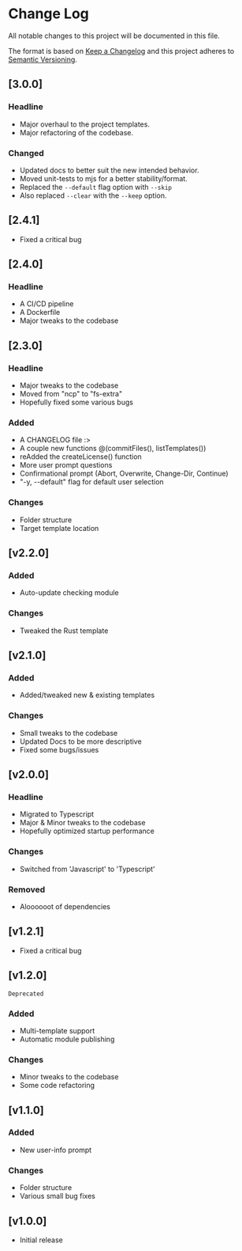 # Change Log

All notable changes to this project will be documented in this file.

The format is based on [Keep a Changelog](http://keepachangelog.com/)
and this project adheres to [Semantic Versioning](http://semver.org/).

## [3.0.0]

### Headline

-   Major overhaul to the project templates.
-   Major refactoring of the codebase.

### Changed

-   Updated docs to better suit the new intended behavior.
-   Moved unit-tests to mjs for a better stability/format.
-   Replaced the `--default` flag option with `--skip`
-   Also replaced `--clear` with the `--keep` option.

## [2.4.1]

-   Fixed a critical bug

## [2.4.0]

### Headline

-   A CI/CD pipeline
-   A Dockerfile
-   Major tweaks to the codebase

## [2.3.0]

### Headline

-   Major tweaks to the codebase
-   Moved from "ncp" to "fs-extra"
-   Hopefully fixed some various bugs

### Added

-   A CHANGELOG file :>
-   A couple new functions @(commitFiles(), listTemplates())
-   reAdded the createLicense() function
-   More user prompt questions
-   Confirmational prompt (Abort, Overwrite, Change-Dir, Continue)
-   "-y, --default" flag for default user selection

### Changes

-   Folder structure
-   Target template location

## [v2.2.0]

### Added

-   Auto-update checking module

### Changes

-   Tweaked the Rust template

## [v2.1.0]

### Added

-   Added/tweaked new & existing templates

### Changes

-   Small tweaks to the codebase
-   Updated Docs to be more descriptive
-   Fixed some bugs/issues

## [v2.0.0]

### Headline

-   Migrated to Typescript
-   Major & Minor tweaks to the codebase
-   Hopefully optimized startup performance

### Changes

-   Switched from 'Javascript' to 'Typescript'

### Removed

-   Aloooooot of dependencies

## [v1.2.1]

-   Fixed a critical bug

## [v1.2.0]

`Deprecated`

### Added

-   Multi-template support
-   Automatic module publishing

### Changes

-   Minor tweaks to the codebase
-   Some code refactoring

## [v1.1.0]

### Added

-   New user-info prompt

### Changes

-   Folder structure
-   Various small bug fixes

## [v1.0.0]

-   Initial release
